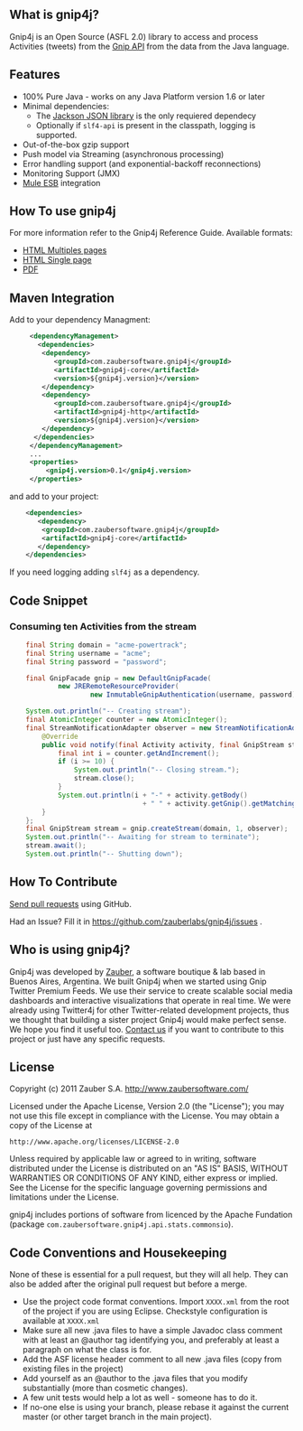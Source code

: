 ## What is gnip4j?

Gnip4j is an Open Source (ASFL 2.0) library to access and process Activities (tweets)
from the [Gnip API](http://docs.gnip.com/w/page/23724581/Gnip-Full-Documentation)
from the data from the Java language.


## Features
   * 100% Pure Java - works on any Java Platform version 1.6 or later 
   * Minimal dependencies: 
      * The [Jackson JSON library](http://jackson.codehaus.org/) is the only requiered dependecy
      * Optionally if `slf4-api` is present in the classpath, logging is supported.
   * Out-of-the-box gzip support
   * Push model via Streaming (asynchronous processing)
   * Error handling support (and exponential-backoff reconnections)
   * Monitoring Support (JMX)
   * [Mule ESB](http://www.mulesoft.org/) integration

## How To use gnip4j

For more information refer to the Gnip4j Reference Guide. Available formats:

 * [HTML Multiples pages](http://code.zaubersoftware.com/gnip4j/reference/current/html/index.html)
 * [HTML Single page](http://code.zaubersoftware.com/gnip4j/reference/current/html_single/index.html)
 * [PDF](http://code.zaubersoftware.com/gnip4j/reference/current/pdf/gnip4j-reference.pdf) 

## Maven Integration

Add to your dependency Managment:

```xml
     <dependencyManagement>
       <dependencies>
        <dependency>
           <groupId>com.zaubersoftware.gnip4j</groupId>
           <artifactId>gnip4j-core</artifactId>
           <version>${gnip4j.version}</version>
        </dependency>
        <dependency>
           <groupId>com.zaubersoftware.gnip4j</groupId>
           <artifactId>gnip4j-http</artifactId>
           <version>${gnip4j.version}</version>
        </dependency>
      </dependencies>
     </dependencyManagement>
     ...
     <properties>
         <gnip4j.version>0.1</gnip4j.version>
     </properties>
```

and add to your project: 

```xml
    <dependencies>
       <dependency>
        <groupId>com.zaubersoftware.gnip4j</groupId>
        <artifactId>gnip4j-core</artifactId>
       </dependency>
    </dependencies>
```

If you need logging adding `slf4j` as a dependency.
 
## Code Snippet

### Consuming ten Activities from the stream
   
```java
    final String domain = "acme-powertrack";
    final String username = "acme";
    final String password = "password";    

    final GnipFacade gnip = new DefaultGnipFacade(
            new JRERemoteResourceProvider(
                    new InmutableGnipAuthentication(username, password)));    

    System.out.println("-- Creating stream");
    final AtomicInteger counter = new AtomicInteger();
    final StreamNotificationAdapter observer = new StreamNotificationAdapter() {
        @Override
        public void notify(final Activity activity, final GnipStream stream) {
            final int i = counter.getAndIncrement();
            if (i >= 10) {
                System.out.println("-- Closing stream.");
                stream.close();
            }
            System.out.println(i + "-" + activity.getBody() 
                                 + " " + activity.getGnip().getMatchingRules());
        }
    };
    final GnipStream stream = gnip.createStream(domain, 1, observer);
    System.out.println("-- Awaiting for stream to terminate");
    stream.await();
    System.out.println("-- Shutting down");
```

## How To Contribute

[Send pull requests](http://help.github.com/pull-requests/) using GitHub.

Had an Issue? Fill it in https://github.com/zauberlabs/gnip4j/issues .

## Who is using gnip4j?

Gnip4j was developed by [Zauber](http://www.zaubersoftware.com/), a software boutique & lab based
in Buenos Aires, Argentina. We built Gnip4j when we started using Gnip Twitter Premium Feeds. 
We use their service to create scalable social media dashboards and interactive visualizations that
operate in real time. We were already using Twitter4j for other Twitter-related development projects, 
thus we thought that building a sister project Gnip4j would make perfect sense. 
We hope you find it useful too. [Contact us](http://www.zaubersoftware.com/en/contact/)
if you want to contribute to this project or just have any specific requests.


## License

Copyright (c) 2011 Zauber S.A. <http://www.zaubersoftware.com/>

Licensed under the Apache License, Version 2.0 (the "License");
you may not use this file except in compliance with the License.
You may obtain a copy of the License at

    http://www.apache.org/licenses/LICENSE-2.0

Unless required by applicable law or agreed to in writing, software
distributed under the License is distributed on an "AS IS" BASIS,
WITHOUT WARRANTIES OR CONDITIONS OF ANY KIND, either express or implied.
See the License for the specific language governing permissions and
limitations under the License.

gnip4j includes portions of software from licenced by the Apache Fundation (package
`com.zaubersoftware.gnip4j.api.stats.commonsio`).

## Code Conventions and Housekeeping

None of these is essential for a pull request, but they will all help.  They
can also be added after the original pull
request but before a merge.

* Use the project code format conventions. Import `XXXX.xml` from the root of
  the project if you are using Eclipse. Checkstyle configuration is available 
  at `XXXX.xml`
* Make sure all new .java files to have a simple Javadoc class comment with at
  least an @author tag identifying you, and preferably at least a paragraph on 
  what the class is for.
* Add the ASF license header comment to all new .java files (copy from existing 
  files in the project)
* Add yourself as an @author to the .java files that you modify substantially
  (more than cosmetic changes).
* A few unit tests would help a lot as well - someone has to do it.
* If no-one else is using your branch, please rebase it against the current
  master (or other target branch in the main project).
